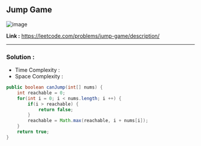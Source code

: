 ## Jump Game

![image](https://github.com/alkabharti/Arrays/assets/23376002/2783d342-e27d-4a1a-b630-ae840e76a2a3)

**Link :** https://leetcode.com/problems/jump-game/description/

-----------------------------------------------------------------------------------------------------------------------------------------------------------------------------------------

### Solution :

- Time Complexity :
- Space Complexity :


``` java
public boolean canJump(int[] nums) {
    int reachable = 0;
    for(int i = 0; i < nums.length; i ++) {
        if(i > reachable) {
            return false;
        }    
        reachable = Math.max(reachable, i + nums[i]);
    } 
    return true;
}

```


